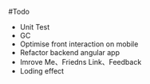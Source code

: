 #Todo
+ Unit Test
+ GC
+ Optimise front interaction on mobile
+ Refactor backend angular app
+ Imrove Me、Friedns Link、Feedback
+ Loding effect
